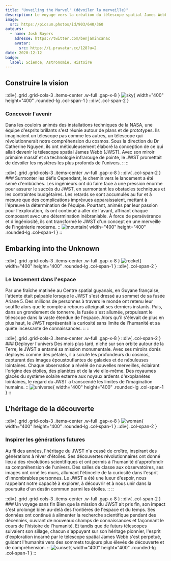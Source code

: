 ```yaml
---
title: "Unveiling the Marvel' (dévoiler la merveille)"
description: Le voyage vers la création du télescope spatial James Webb
image:
  src: https://picsum.photos/id/903/640/360
auteurs:
  - name: Josh Bayers
    adresse: https://twitter.com/benjamincanac
    avatar:
      src: https://i.pravatar.cc/128?u=2
date: 2020-12-12
badge:
  label: Science, Astronomie, Histoire
---
```


## Construire la vision

::div{ .grid .grid-cols-3 .items-center .w-full .gap-x-8 }
![sky](https://picsum.photos/id/120/400/400){ width="400" height="400" .rounded-lg .col-span-1 }
::div{ .col-span-2 }

### Concevoir l'avenir

Dans les couloirs animés des installations techniques de la NASA, une équipe d'esprits brillants s'est réunie autour de plans et de prototypes. Ils imaginaient un télescope pas comme les autres, un télescope qui révolutionnerait notre compréhension du cosmos. Sous la direction du Dr Catherine Nguyen, ils ont méticuleusement élaboré la conception de ce qui allait devenir le télescope spatial James Webb (JWST). Avec son miroir primaire massif et sa technologie infrarouge de pointe, le JWST promettait de dévoiler les mystères les plus profonds de l'univers.
::
::

::div{ .grid .grid-cols-3 .items-center .w-full .gap-x-8 }
::div{ .col-span-2 } ### Surmonter les défis
Cependant, le chemin vers le lancement a été semé d'embûches. Les ingénieurs ont dû faire face à une pression énorme pour assurer le succès du JWST, en surmontant les obstacles techniques et les contraintes budgétaires. Les retards se sont accumulés au fur et à mesure que des complications imprévues apparaissaient, mettant à l'épreuve la détermination de l'équipe. Pourtant, animés par leur passion pour l'exploration, ils ont continué à aller de l'avant, affinant chaque composant avec une détermination inébranlable. À force de persévérance et d'ingéniosité, ils ont transformé le JWST d'un concept en une merveille de l'ingénierie moderne.
::
![mountain](https://picsum.photos/id/235/400/400){ width="400" height="400" .rounded-lg .col-span-1 }
::

## Embarking into the Unknown

::div{ .grid .grid-cols-3 .items-center .w-full .gap-x-8 }
![rocket](https://picsum.photos/id/137/400/400){ width="400" height="400" .rounded-lg .col-span-1 }
::div{ .col-span-2 }

### Le lancement dans l'espace

Par une fraîche matinée au Centre spatial guyanais, en Guyane française, l'attente était palpable lorsque le JWST s'est dressé au sommet de sa fusée Ariane 5. Des millions de personnes à travers le monde ont retenu leur souffle alors que le compte à rebours atteignait ses derniers instants. Puis, dans un grondement de tonnerre, la fusée s'est allumée, propulsant le télescope dans la vaste étendue de l'espace. Alors qu'il s'élevait de plus en plus haut, le JWST représentait la curiosité sans limite de l'humanité et sa quête incessante de connaissances.
::
::

::div{ .grid .grid-cols-3 .items-center .w-full .gap-x-8 }
::div{ .col-span-2 } ### Déployer l'univers
Des mois plus tard, niché sur son orbite autour de la Terre, le JWST a entamé sa mission monumentale. Avec ses miroirs dorés déployés comme des pétales, il a scruté les profondeurs du cosmos, capturant des images époustouflantes de galaxies et de nébuleuses lointaines. Chaque observation a révélé de nouvelles merveilles, éclairant l'origine des étoiles, des planètes et de la vie elle-même. Des royaumes glacés du système solaire externe aux noyaux ardents d'exoplanètes lointaines, le regard du JWST a transcendé les limites de l'imagination humaine.
::
![universe](https://picsum.photos/id/974/400/400){ width="400" height="400" .rounded-lg .col-span-1 }
::

## L'héritage de la découverte

::div{ .grid .grid-cols-3 .items-center .w-full .gap-x-8 }
![woman](https://picsum.photos/id/550/400/400){ width="400" height="400" .rounded-lg .col-span-1 }
::div{ .col-span-2 }

### Inspirer les générations futures

Au fil des années, l'héritage du JWST n'a cessé de croître, inspirant des générations à rêver d'étoiles. Ses découvertes révolutionnaires ont donné lieu à des révolutions scientifiques et ont permis à l'humanité d'approfondir sa compréhension de l'univers. Des salles de classe aux observatoires, ses images ont orné les murs, allumant l'étincelle de la curiosité dans l'esprit d'innombrables personnes. Le JWST a été une lueur d'espoir, nous rappelant notre capacité à explorer, à découvrir et à nous unir dans la poursuite d'un destin commun parmi les étoiles.
::
::

::div{ .grid .grid-cols-3 .items-center .w-full .gap-x-8 }
::div{ .col-span-2 } ### Un voyage sans fin
Bien que la mission du JWST ait pris fin, son impact s'est prolongé bien au-delà des frontières de l'espace et du temps. Ses données ont continué à alimenter la recherche scientifique pendant des décennies, ouvrant de nouveaux champs de connaissances et façonnant le cours de l'histoire de l'humanité. Et tandis que de futurs télescopes suivaient son sillage, chacun s'appuyant sur son héritage pionnier, l'esprit d'exploration incarné par le télescope spatial James Webb s'est perpétué, guidant l'humanité vers des sommets toujours plus élevés de découverte et de compréhension.
::
![sunset](https://picsum.photos/id/967/400/400){ width="400" height="400" .rounded-lg .col-span-1 }
::
